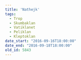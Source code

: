 ```yaml
---
title: 'Nathejk'
tags:
  - Trop
  - Skumbaklan
  - Vatiklanet
  - Peliklan
  - Kleptoklan
date_start: "2016-09-16T18:00:00"
date_end: "2016-09-18T18:00:00"
old_id: 5843
---
```

